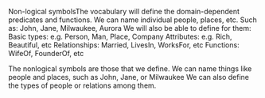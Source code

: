 Non-logical symbolsThe vocabulary will define the domain-dependent predicates and functions.
We can name individual people, places, etc.
Such as: John, Jane, Milwaukee, Aurora
We will also be able to define for them:
Basic types: e.g. Person, Man, Place, Company
Attributes: e.g. Rich, Beautiful, etc
Relationships: Married, LivesIn, WorksFor, etc
Functions: WifeOf,  FounderOf, etc

The nonlogical symbols are those that we define.
We can name things like people and places, such as John, Jane, or Milwaukee
We can also define the types of people or relations among them.